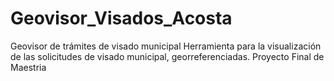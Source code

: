# Geovisor_Visados_Acosta
Geovisor de trámites de visado municipal
Herramienta para la visualización de las solicitudes de visado municipal, georreferenciadas. 
Proyecto Final de Maestria
